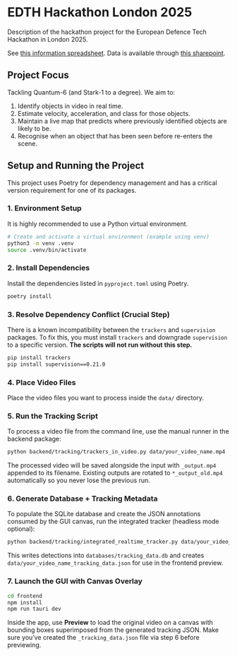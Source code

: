 # EDTH Hackathon London 2025

Description of the hackathon project for the European Defence Tech Hackathon in London 2025.

See [this information spreadsheet](https://docs.google.com/spreadsheets/d/1AT8ndsEe9hgljTUFgmpAJ_pYE9kLxrVdJI-xuT68uto/edit?referrer=luma&gid=2054763765#gid=2054763765).
Data is available through [this sharepoint](https://quantumdrones-my.sharepoint.com/personal/pzimmermann_quantum-systems_com/_layouts/15/onedrive.aspx?id=%2Fpersonal%2Fpzimmermann%5Fquantum%2Dsystems%5Fcom%2FDocuments%2F2025%5FLondon%5FHackathon&ga=1).

## Project Focus

Tackling Quantum-6 (and Stark-1 to a degree). We aim to:

1. Identify objects in video in real time.
2. Estimate velocity, acceleration, and class for those objects.
3. Maintain a live map that predicts where previously identified objects are likely to be.
4. Recognise when an object that has been seen before re-enters the scene.

## Setup and Running the Project

This project uses Poetry for dependency management and has a critical version requirement for one of its packages.

### 1. Environment Setup

It is highly recommended to use a Python virtual environment.

```bash
# Create and activate a virtual environment (example using venv)
python3 -m venv .venv
source .venv/bin/activate
```

### 2. Install Dependencies

Install the dependencies listed in `pyproject.toml` using Poetry.

```bash
poetry install
```

### 3. Resolve Dependency Conflict (Crucial Step)

There is a known incompatibility between the `trackers` and `supervision` packages. To fix this, you must install `trackers` and downgrade `supervision` to a specific version. **The scripts will not run without this step.**

```bash
pip install trackers
pip install supervision==0.21.0
```

### 4. Place Video Files

Place the video files you want to process inside the `data/` directory.

### 5. Run the Tracking Script

To process a video file from the command line, use the manual runner in the backend package:

```bash
python backend/tracking/trackers_in_video.py data/your_video_name.mp4
```

The processed video will be saved alongside the input with `_output.mp4` appended to its filename. Existing outputs are rotated to `*_output_old.mp4` automatically so you never lose the previous run.

### 6. Generate Database + Tracking Metadata

To populate the SQLite database and create the JSON annotations consumed by the GUI canvas, run the integrated tracker (headless mode optional):

```bash
python backend/tracking/integrated_realtime_tracker.py data/your_video_name.mp4 --headless
```

This writes detections into `databases/tracking_data.db` and creates `data/your_video_name_tracking_data.json` for use in the frontend preview.

### 7. Launch the GUI with Canvas Overlay

```bash
cd frontend
npm install
npm run tauri dev
```

Inside the app, use **Preview** to load the original video on a canvas with bounding boxes superimposed from the generated tracking JSON. Make sure you’ve created the `_tracking_data.json` file via step 6 before previewing.
